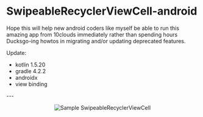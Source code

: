 # SwipeableRecyclerViewCell-android
Hope this will help new android coders like myself be able to run this amazing app from 10clouds immediately rather than spending hours Ducksgo-ing howtos in migrating and/or updating deprecated features.

Update:</br>
- kotlin 1.5.20
- gradle 4.2.2
- androidx
- view binding
<p>---</p>
<p align="center">
  <img src="static/demo.gif" alt="Sample SwipeableRecyclerViewCell"/>
</p>
